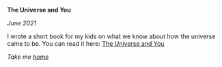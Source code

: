 **The Universe and You**

*June 2021*

I wrote a short book for my kids on what we know about how the universe came to be. You can read it here: [The Universe and You](blogs/uploads/2f_book.pdf)

*Take me [home](https://sameeurrehman.com/)* 